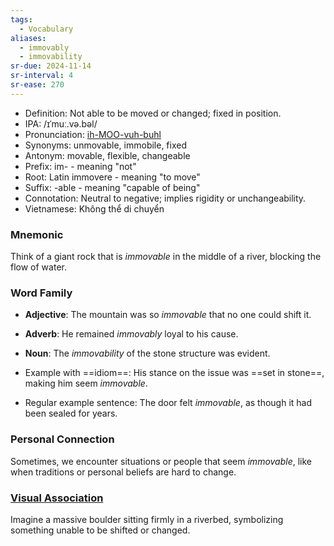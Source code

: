 ```yaml
---
tags:
  - Vocabulary
aliases:
  - immovably
  - immovability
sr-due: 2024-11-14
sr-interval: 4
sr-ease: 270
---
```


- Definition: Not able to be moved or changed; fixed in position.
- IPA: /ɪˈmuː.və.bəl/
- Pronunciation: [ih-MOO-vuh-buhl](https://www.google.com/search?q=how+to+pronounce=immovable)
- Synonyms: unmovable, immobile, fixed
- Antonym: movable, flexible, changeable
- Prefix: im- - meaning "not"
- Root: Latin immovere - meaning "to move"
- Suffix: -able - meaning "capable of being"
- Connotation: Neutral to negative; implies rigidity or unchangeability.
- Vietnamese: Không thể di chuyển

### Mnemonic

Think of a giant rock that is *immovable* in the middle of a river, blocking the flow of water.

### Word Family

- **Adjective**: The mountain was so *immovable* that no one could shift it.
- **Adverb**: He remained *immovably* loyal to his cause.
- **Noun**: The *immovability* of the stone structure was evident.

- Example with ==idiom==: His stance on the issue was ==set in stone==, making him seem *immovable*.
- Regular example sentence: The door felt *immovable*, as though it had been sealed for years.

### Personal Connection

Sometimes, we encounter situations or people that seem *immovable*, like when traditions or personal beliefs are hard to change.

### [Visual Association](https://www.google.com/search?tbm=isch&q=immovable)

Imagine a massive boulder sitting firmly in a riverbed, symbolizing something unable to be shifted or changed.
